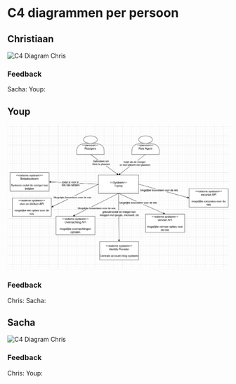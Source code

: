 # C4 diagrammen per persoon



## Christiaan
![C4 Diagram Chris](ChristiaanSmitsC4-Diagram.png)

### Feedback
Sacha:
Youp:

## Youp
![C4 Diagram Youp](youp-context-diagram.png)

### Feedback
Chris:
Sacha:

## Sacha
![C4 Diagram Chris](Context_Diagram_Sacha.jpeg)

### Feedback
Chris:
Youp: